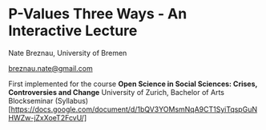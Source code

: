 # P-Values Three Ways - An Interactive Lecture

Nate Breznau, University of Bremen

breznau.nate@gmail.com

First implemented for the course **Open Science in Social Sciences: Crises, Controversies and Change**
University of Zurich, Bachelor of Arts Blockseminar
(Syllabus)[https://docs.google.com/document/d/1bQV3YOMsmNqA9CT1SyiTqspGuNHWZw-jZxXoeT2FcvU/]

